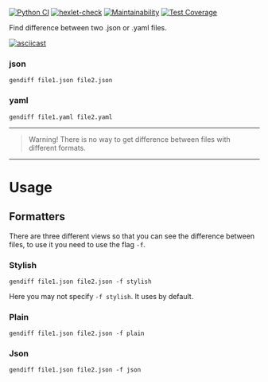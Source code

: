 [![Python CI](https://github.com/a-yanovskiy/python-project-lvl2/actions/workflows/pyci.yml/badge.svg)](https://github.com/a-yanovskiy/python-project-lvl2/actions)
[![hexlet-check](https://github.com/a-yanovskiy/python-project-lvl2/actions/workflows/hexlet-check.yml/badge.svg)](https://github.com/a-yanovskiy/python-project-lvl2/actions/workflows/hexlet-check.yml)
[![Maintainability](https://api.codeclimate.com/v1/badges/87e61e5ad46a30363ef3/maintainability)](https://codeclimate.com/github/a-yanovskiy/python-project-lvl2/maintainability)
[![Test Coverage](https://api.codeclimate.com/v1/badges/87e61e5ad46a30363ef3/test_coverage)](https://codeclimate.com/github/a-yanovskiy/python-project-lvl2/test_coverage)

Find difference between two .json or .yaml files.

[![asciicast](https://asciinema.org/a/wTbglsVGk8Jd9h5fxbkUtjp8K.svg)](https://asciinema.org/a/wTbglsVGk8Jd9h5fxbkUtjp8K)

### json

```commandline
gendiff file1.json file2.json
```

### yaml

```commandline
gendiff file1.yaml file2.yaml
```

***
> Warning! There is no way to get difference between files with different formats.
***

# Usage

## Formatters

There are three different views so that you can see the difference between files, to use it you need to use the
flag `-f`.

### Stylish

```commandline
gendiff file1.json file2.json -f stylish
```

Here you may not specify `-f stylish`. It uses by default.

### Plain

```commandline
gendiff file1.json file2.json -f plain
```

### Json

```commandline
gendiff file1.json file2.json -f json
```
